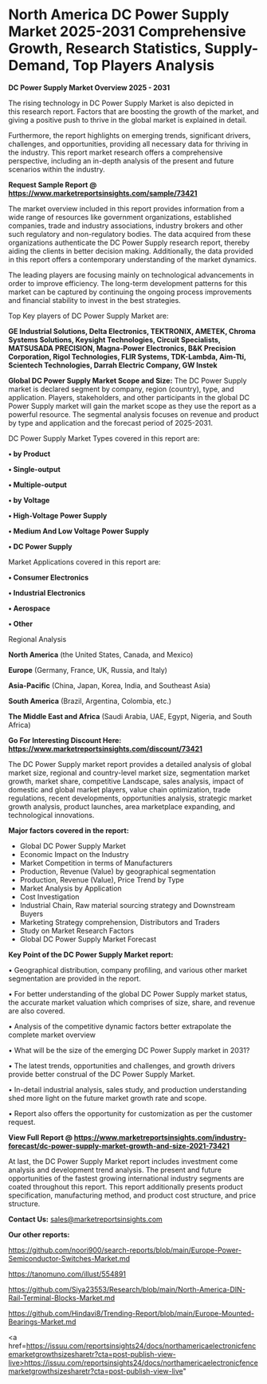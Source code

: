 # North America DC Power Supply Market 2025-2031 Comprehensive Growth, Research Statistics, Supply-Demand,  Top Players Analysis

<Strong> DC Power Supply Market Overview 2025 - 2031</strong>

The rising technology in DC Power Supply Market is also depicted in this research report. Factors that are boosting the growth of the market, and giving a positive push to thrive in the global market is explained in detail.

Furthermore, the report highlights on emerging trends, significant drivers, challenges, and opportunities, providing all necessary data for thriving in the industry. This report market research offers a comprehensive perspective, including an in-depth analysis of the present and future scenarios within the industry.

<strong>Request Sample Report @ <a href=https://www.marketreportsinsights.com/sample/73421>https://www.marketreportsinsights.com/sample/73421</a></strong>

The market overview included in this report provides information from a wide range of resources like government organizations, established companies, trade and industry associations, industry brokers and other such regulatory and non-regulatory bodies. The data acquired from these organizations authenticate the DC Power Supply research report, thereby aiding the clients in better decision making. Additionally, the data provided in this report offers a contemporary understanding of the market dynamics.

The leading players are focusing mainly on technological advancements in order to improve efficiency. The long-term development patterns for this market can be captured by continuing the ongoing process improvements and financial stability to invest in the best strategies.

Top Key players of DC Power Supply Market are:

<strong>GE Industrial Solutions, Delta Electronics, TEKTRONIX, AMETEK, Chroma Systems Solutions, Keysight Technologies, Circuit Specialists, MATSUSADA PRECISION, Magna-Power Electronics, B&K Precision Corporation, Rigol Technologies, FLIR Systems, TDK-Lambda, Aim-Tti, Scientech Technologies, Darrah Electric Company, GW Instek</strong>

<strong><b>Global DC Power Supply Market Scope and Size:</b></strong>
The DC Power Supply market is declared segment by company, region (country), type, and application. Players, stakeholders, and other participants in the global DC Power Supply market will gain the market scope as they use the report as a powerful resource. The segmental analysis focuses on revenue and product by type and application and the forecast period of 2025-2031.

DC Power Supply Market Types covered in this report are:

<strong>• by Product

• Single-output

• Multiple-output

• by Voltage

• High-Voltage Power Supply

• Medium And Low Voltage Power Supply

• DC Power Supply</strong>

Market Applications covered in this report are:

<strong>• Consumer Electronics

• Industrial Electronics

• Aerospace

• Other</strong> 

Regional Analysis

<strong>North America</strong> (the United States, Canada, and Mexico)

<strong>Europe</strong> (Germany, France, UK, Russia, and Italy)

<strong>Asia-Pacific</strong> (China, Japan, Korea, India, and Southeast Asia)

<strong>South America</strong> (Brazil, Argentina, Colombia, etc.)

<strong>The Middle East and Africa</strong> (Saudi Arabia, UAE, Egypt, Nigeria, and South Africa)

<strong>Go For Interesting Discount Here: <a href=https://www.marketreportsinsights.com/discount/73421>https://www.marketreportsinsights.com/discount/73421</a></strong>

The DC Power Supply market report provides a detailed analysis of global market size, regional and country-level market size, segmentation market growth, market share, competitive Landscape, sales analysis, impact of domestic and global market players, value chain optimization, trade regulations, recent developments, opportunities analysis, strategic market growth analysis, product launches, area marketplace expanding, and technological innovations.

<strong><b>Major factors covered in the report:</b></strong>
<ul>
  <li>Global DC Power Supply Market </li>
  <li>Economic Impact on the Industry</li>
  <li>Market Competition in terms of Manufacturers</li>
  <li>Production, Revenue (Value) by geographical segmentation</li>
  <li>Production, Revenue (Value), Price Trend by Type</li>
  <li>Market Analysis by Application</li>
  <li>Cost Investigation</li>
  <li>Industrial Chain, Raw material sourcing strategy and Downstream Buyers</li>
  <li>Marketing Strategy comprehension, Distributors and Traders</li>
  <li>Study on Market Research Factors</li>
  <li>Global DC Power Supply Market Forecast</li>
</ul>

<strong><b>Key Point of the DC Power Supply Market report:</b></strong>

• Geographical distribution, company profiling, and various other market segmentation are provided in the report.

• For better understanding of the global DC Power Supply market status, the accurate market valuation which comprises of size, share, and revenue are also covered.

• Analysis of the competitive dynamic factors better extrapolate the complete market overview

• What will be the size of the emerging DC Power Supply market in 2031?

• The latest trends, opportunities and challenges, and growth drivers provide better construal of the DC Power Supply Market.

• In-detail industrial analysis, sales study, and production understanding shed more light on the future market growth rate and scope.

• Report also offers the opportunity for customization as per the customer request.

<strong><b>View Full Report @ <a href=https://www.marketreportsinsights.com/industry-forecast/dc-power-supply-market-growth-and-size-2021-73421>https://www.marketreportsinsights.com/industry-forecast/dc-power-supply-market-growth-and-size-2021-73421</a></b></strong>


At last, the DC Power Supply Market report includes investment come analysis and development trend analysis. The present and future opportunities of the fastest growing international industry segments are coated throughout this report. This report additionally presents product specification, manufacturing method, and product cost structure, and price structure.

<strong>Contact Us:</strong>
sales@marketreportsinsights.com

<strong>Our other reports:</strong>

<a href=https://github.com/noori900/search-reports/blob/main/Europe-Power-Semiconductor-Switches-Market.md>https://github.com/noori900/search-reports/blob/main/Europe-Power-Semiconductor-Switches-Market.md</a>

<a href=https://tanomuno.com/illust/554891>https://tanomuno.com/illust/554891</a>

<a href=https://github.com/Siya23553/Research/blob/main/North-America-DIN-Rail-Terminal-Blocks-Market.md>https://github.com/Siya23553/Research/blob/main/North-America-DIN-Rail-Terminal-Blocks-Market.md</a>

<a href=https://github.com/Hindavi8/Trending-Report/blob/main/Europe-Mounted-Bearings-Market.md>https://github.com/Hindavi8/Trending-Report/blob/main/Europe-Mounted-Bearings-Market.md</a>

<a href=https://issuu.com/reportsinsights24/docs/northamericaelectronicfencemarketgrowthsizesharetr?cta=post-publish-view-live>https://issuu.com/reportsinsights24/docs/northamericaelectronicfencemarketgrowthsizesharetr?cta=post-publish-view-live</a>"
